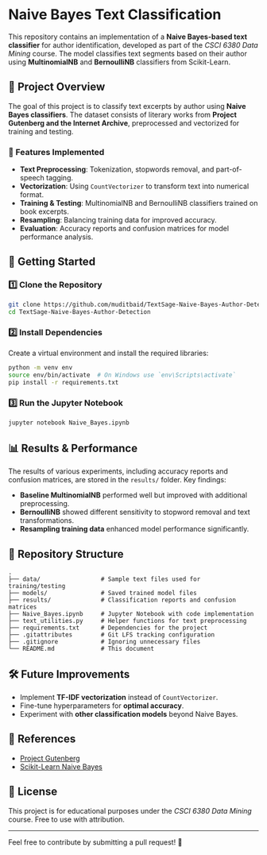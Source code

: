 # Naive Bayes Text Classification

This repository contains an implementation of a **Naive Bayes-based text classifier** for author identification, developed as part of the *CSCI 6380 Data Mining* course. The model classifies text segments based on their author using **MultinomialNB** and **BernoulliNB** classifiers from Scikit-Learn.

## 📌 Project Overview
The goal of this project is to classify text excerpts by author using **Naive Bayes classifiers**. The dataset consists of literary works from **Project Gutenberg and the Internet Archive**, preprocessed and vectorized for training and testing.

### 📝 Features Implemented
- **Text Preprocessing**: Tokenization, stopwords removal, and part-of-speech tagging.
- **Vectorization**: Using `CountVectorizer` to transform text into numerical format.
- **Training & Testing**: MultinomialNB and BernoulliNB classifiers trained on book excerpts.
- **Resampling**: Balancing training data for improved accuracy.
- **Evaluation**: Accuracy reports and confusion matrices for model performance analysis.

## 🚀 Getting Started

### 1️⃣ Clone the Repository
```bash
git clone https://github.com/muditbaid/TextSage-Naive-Bayes-Author-Detection.git
cd TextSage-Naive-Bayes-Author-Detection
```

### 2️⃣ Install Dependencies
Create a virtual environment and install the required libraries:
```bash
python -m venv env
source env/bin/activate  # On Windows use `env\Scripts\activate`
pip install -r requirements.txt
```

### 3️⃣ Run the Jupyter Notebook
```bash
jupyter notebook Naive_Bayes.ipynb
```

## 📊 Results & Performance
The results of various experiments, including accuracy reports and confusion matrices, are stored in the `results/` folder. Key findings:
- **Baseline MultinomialNB** performed well but improved with additional preprocessing.
- **BernoulliNB** showed different sensitivity to stopword removal and text transformations.
- **Resampling training data** enhanced model performance significantly.

## 📂 Repository Structure
```
.
├── data/                 # Sample text files used for training/testing
├── models/               # Saved trained model files
├── results/              # Classification reports and confusion matrices
├── Naive_Bayes.ipynb     # Jupyter Notebook with code implementation
├── text_utilities.py     # Helper functions for text preprocessing
├── requirements.txt      # Dependencies for the project
├── .gitattributes        # Git LFS tracking configuration
├── .gitignore            # Ignoring unnecessary files
└── README.md             # This document
```

## 🛠️ Future Improvements
- Implement **TF-IDF vectorization** instead of `CountVectorizer`.
- Fine-tune hyperparameters for **optimal accuracy**.
- Experiment with **other classification models** beyond Naive Bayes.

## 📌 References
- [Project Gutenberg](https://www.gutenberg.org/)
- [Scikit-Learn Naive Bayes](https://scikit-learn.org/stable/modules/naive_bayes.html)

## 📝 License
This project is for educational purposes under the *CSCI 6380 Data Mining* course. Free to use with attribution.

---
Feel free to contribute by submitting a pull request! 🚀
